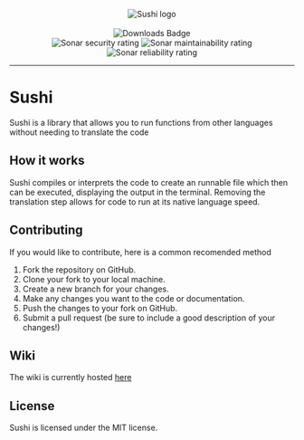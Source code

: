 <p align='center'>
    <img src="https://user-images.githubusercontent.com/47505116/215187622-ea13d72c-178d-48bb-aba4-1398abf3347d.png" alt="Sushi logo">
    <br/><br/>
    <img src="https://img.shields.io/pypi/dm/sushipy.svg" alt="Downloads Badge"/>
    <br/>
    <img src="https://sonarcloud.io/api/project_badges/measure?project=dev-sushi_sushi&metric=security_rating" alt="Sonar security rating"/>
    <img src="https://sonarcloud.io/api/project_badges/measure?project=dev-sushi_sushi&metric=sqale_rating" alt="Sonar maintainability rating"/>
    <img src="https://sonarcloud.io/api/project_badges/measure?project=dev-sushi_sushi&metric=reliability_rating" alt="Sonar reliability rating"/>
</p>

---

# Sushi
Sushi is a library that allows you to run functions from other languages without needing to translate the code

## How it works
Sushi compiles or interprets the code to create an runnable file which then can be executed, displaying the output in the terminal. Removing the translation step allows for code to run at its native language speed.

## Contributing

If you would like to contribute, here is a common recomended method

1. Fork the repository on GitHub.
2. Clone your fork to your local machine.
3. Create a new branch for your changes.
4. Make any changes you want to the code or documentation.
5. Push the changes to your fork on GitHub.
6. Submit a pull request (be sure to include a good description of your changes!)

## Wiki
The wiki is currently hosted [here](https://github.com/dev-sushi/sushi/wiki)

## License
Sushi is licensed under the MIT license. 
